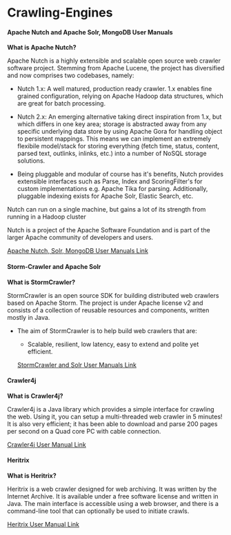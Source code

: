 # Crawling-Engines

#### Apache Nutch and Apache Solr, MongoDB User Manuals

**What is Apache Nutch?**

Apache Nutch is a highly extensible and scalable open source web crawler software project. Stemming from Apache Lucene, the project has diversified and now comprises two codebases, namely:

- Nutch 1.x: A well matured, production ready crawler. 1.x enables fine grained configuration, relying on Apache Hadoop data structures, which are great for batch processing.

- Nutch 2.x: An emerging alternative taking direct inspiration from 1.x, but which differs in one key area; storage is abstracted away from any specific underlying data store by using Apache Gora for handling object to persistent mappings. This means we can implement an extremely flexibile model/stack for storing everything (fetch time, status, content, parsed text, outlinks, inlinks, etc.) into a number of NoSQL storage solutions.

- Being pluggable and modular of course has it's benefits, Nutch provides extensible interfaces such as Parse, Index and ScoringFilter's for custom implementations e.g. Apache Tika for parsing. Additionally, pluggable indexing exists for Apache Solr, Elastic Search, etc.

Nutch can run on a single machine, but gains a lot of its strength from running in a Hadoop cluster

Nutch is a project of the Apache Software Foundation and is part of the larger Apache community of developers and users.

[Apache Nutch, Solr, MongoDB User Manuals Link](https://github.com/SIREN-DST/Crawling-Engines/blob/master/Apache%20Nutch%2C%20Solr%20MongoDB%20Readme.md)



#### Storm-Crawler and Apache Solr

**What is StormCrawler?**

StormCrawler is an open source SDK for building distributed web crawlers based on Apache Storm. The project is under Apache license v2 and consists of a collection of reusable resources and components, written mostly in Java.

- The aim of StormCrawler is to help build web crawlers that are:
  - Scalable, resilient, low latency, easy to extend and polite yet efficient.
  
  [StormCrawler and Solr User Manuals Link](https://github.com/SIREN-DST/Crawling-Engines/blob/master/Storm-Crawler%20and%20Solr%20User-Manual.md)
  
#### Crawler4j
  
**What is Crawler4j?**

Crawler4j is a Java library which provides a simple interface for crawling the web. Using it, you can setup a multi-threaded web crawler in 5 minutes! It is also very efficient; it has been able to download and parse 200 pages per second on a Quad core PC with cable connection.

[Crawler4j User Manual Link](https://github.com/SIREN-DST/Crawling-Engines/blob/master/Crawler4j%20User%20Manual.md) 

#### Heritrix

**What is Heritrix?**

Heritrix is a web crawler designed for web archiving. It was written by the Internet Archive. It is available under a free software license and written in Java. The main interface is accessible using a web browser, and there is a command-line tool that can optionally be used to initiate crawls. 

[Heritrix User Manual Link](https://github.com/SIREN-DST/Crawling-Engines/blob/master/Heritrix%20User%20Manual.md)

#
